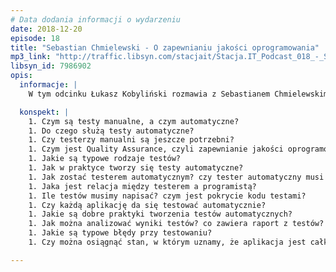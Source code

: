 ```yaml
---
# Data dodania informacji o wydarzeniu
date: 2018-12-20
episode: 18
title: "Sebastian Chmielewski - O zapewnianiu jakości oprogramowania"
mp3_link: "http://traffic.libsyn.com/stacjait/Stacja.IT_Podcast_018_-_Sebastian_Chmielewski_-_O_zapewnianiu_jakosci_oprogramowania.mp3"
libsyn_id: 7986902
opis:
  informacje: |
    W tym odcinku Łukasz Kobyliński rozmawia z Sebastianem Chmielewskim o zapewnianiu jakości oprogramowania. Rozmawiamy o testowaniu manualnym, automatycznym oraz metodach zapewniania jakości oprogramowania.

  konspekt: |
    1. Czym są testy manualne, a czym automatyczne?
    1. Do czego służą testy automatyczne?
    1. Czy testerzy manualni są jeszcze potrzebni?
    1. Czym jest Quality Assurance, czyli zapewnianie jakości oprogramowania?
    1. Jakie są typowe rodzaje testów?
    1. Jak w praktyce tworzy się testy automatyczne?
    1. Jak zostać testerem automatycznym? czy tester automatyczny musi być programistą?
    1. Jaka jest relacja między testerem a programistą?
    1. Ile testów musimy napisać? czym jest pokrycie kodu testami?
    1. Czy każdą aplikację da się testować automatycznie?
    1. Jakie są dobre praktyki tworzenia testów automatycznych?
    1. Jak można analizować wyniki testów? co zawiera raport z testów?
    1. Jakie są typowe błędy przy testowaniu?
    1. Czy można osiągnąć stan, w którym uznamy, że aplikacja jest całkowicie pozbawiona błędów?

---
```


